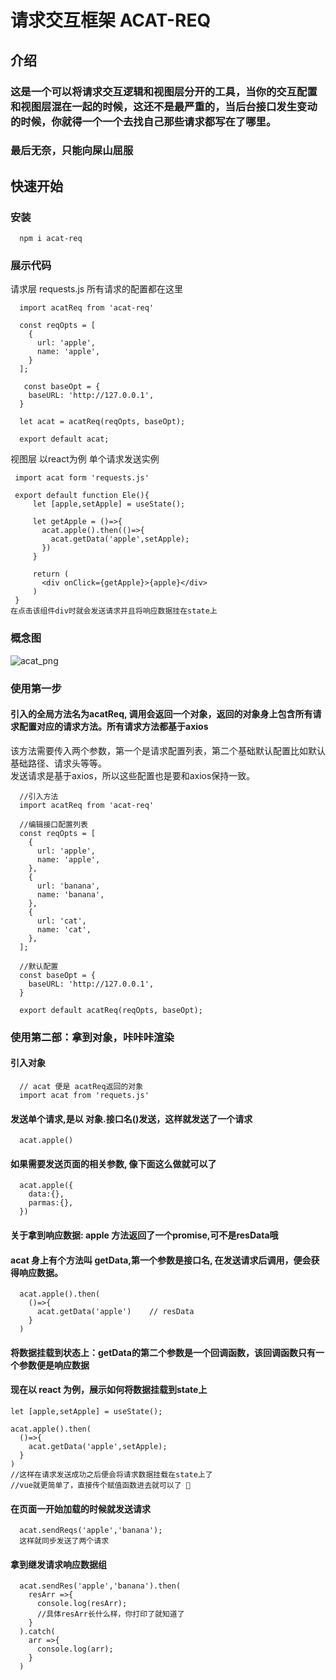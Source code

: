 # 请求交互框架 ACAT-REQ
## 介绍
  ### 这是一个可以将请求交互逻辑和视图层分开的工具，当你的交互配置和视图层混在一起的时候，这还不是最严重的，当后台接口发生变动的时候，你就得一个一个去找自己那些请求都写在了哪里。
  ### 最后无奈，只能向屎山屈服
## 快速开始
### 安装
```
  npm i acat-req 
```
### 展示代码
请求层 requests.js 所有请求的配置都在这里
```
  import acatReq from 'acat-req'
  
  const reqOpts = [
    {
      url: 'apple',
      name: 'apple',
    }
  ];
  
   const baseOpt = { 
    baseURL: 'http://127.0.0.1', 
  }
  
  let acat = acatReq(reqOpts, baseOpt);
  
  export default acat;
 ```
 视图层 以react为例 单个请求发送实例
 ```
  import acat form 'requests.js'
  
  export default function Ele(){
      let [apple,setApple] = useState();
      
      let getApple = ()=>{
        acat.apple().then(()=>{
          acat.getData('apple',setApple);
        })
      }
      
      return (
        <div onClick={getApple}>{apple}</div>
      )
  }
 在点击该组件div时就会发送请求并且将响应数据挂在state上
```
### 概念图
![acat_png](https://user-images.githubusercontent.com/80669557/174471480-551afe54-2e45-4d35-aefd-7789ee793c7d.png)

### 使用第一步

  #### 引入的全局方法名为acatReq, 调用会返回一个对象，返回的对象身上包含所有请求配置对应的请求方法。所有请求方法都基于axios
  该方法需要传入两个参数，第一个是请求配置列表，第二个基础默认配置比如默认基础路径、请求头等等。
  <br/>发送请求是基于axios，所以这些配置也是要和axios保持一致。
```
  //引入方法
  import acatReq from 'acat-req'
  
  //编辑接口配置列表
  const reqOpts = [
    {
      url: 'apple',
      name: 'apple',
    },
    {
      url: 'banana',
      name: 'banana',
    },
    {
      url: 'cat',
      name: 'cat',
    },
  ];
  
  //默认配置
  const baseOpt = {
    baseURL: 'http://127.0.0.1', 
  }
  
  export default acatReq(reqOpts, baseOpt);
```

### 使用第二部：拿到对象，咔咔咔渲染

#### 引入对象

```
  // acat 便是 acatReq返回的对象
  import acat from 'requets.js'
```

#### 发送单个请求,是以 对象.接口名()发送，这样就发送了一个请求
```
  acat.apple()
```
#### 如果需要发送页面的相关参数, 像下面这么做就可以了
```
  acat.apple({
    data:{},
    parmas:{},
  })
```
#### 关于拿到响应数据: apple 方法返回了一个promise,可不是resData哦
#### acat 身上有个方法叫 getData,第一个参数是接口名, 在发送请求后调用，便会获得响应数据。
```
  acat.apple().then(
    ()=>{
      acat.getData('apple')    // resData
    }
  )
```

#### 将数据挂载到状态上：getData的第二个参数是一个回调函数，该回调函数只有一个参数便是响应数据

#### 现在以 react 为例，展示如何将数据挂载到state上
```
let [apple,setApple] = useState();

acat.apple().then(
  ()=>{
    acat.getData('apple',setApple);
  }
)
//这样在请求发送成功之后便会将请求数据挂载在state上了
//vue就更简单了，直接传个赋值函数进去就可以了 🤤
```

#### 在页面一开始加载的时候就发送请求
```
  acat.sendReqs('apple','banana');
  这样就同步发送了两个请求
```

#### 拿到继发请求响应数据组
```
  acat.sendRes('apple','banana').then(
    resArr =>{
      console.log(resArr);
      //具体resArr长什么样，你打印了就知道了
    }
  ).catch(
    arr =>{
      console.log(arr);
    }
  )
```


